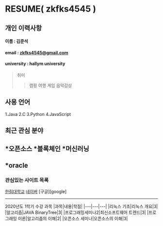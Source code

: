 # RESUME( zkfks4545 )

## 개인 이력사항

#### 이름 : 김준석
#### email : zkfks4545@gmail.com
#### university : hallym university

>취미
>>캠핑
>>여행
>>게임
>>음악감상

## 사용 언어
1.Java
2.C
3.Python
4.JavaScript

## 최근 관심 분야
*오픈소스
*블록체인
*머신러닝
--------------------
*oracle
--------------------
### 관심있는 사이트 목록
[한림대학교][hallym]
[네이버][naver]
[구글][google]

--------------------

2020년도 1학기 수강 과목
|과목|내용|학점|
|---|---|---|
|리눅스 기초|리눅스 개요|3|
|알고리즘|JAVA BinaryTree|3|
|프로그래밍세미나2|최신소프트웨어 트렌드|3|
|프로그래밍 이론|알고리즘의 이해|2|
|오픈소스 세미나|오픈소스의 이해|3|




[goolge]: http://www.google.com
[naver]: http://www.naver.com
[hallym]: http://hallym.ac.kr

